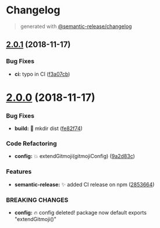 # Changelog
> generated with [@semantic-release/changelog](https://github.com/semantic-release/changelog)

## [2.0.1](https://github.com/stackr23/gitmoji-conventional-commits/compare/v2.0.0...v2.0.1) (2018-11-17)


### Bug Fixes

* **ci:** typo in CI ([f3a07cb](https://github.com/stackr23/gitmoji-conventional-commits/commit/f3a07cb))

# [2.0.0](https://github.com/stackr23/gitmoji-conventional-commits/compare/v1.1.1...v2.0.0) (2018-11-17)

### Bug Fixes

* **build:** 💚 mkdir dist ([fe82f74](https://github.com/stackr23/gitmoji-conventional-commits/commit/fe82f74))


### Code Refactoring

* **config:** :boom: extendGitmoji(gitmojiConfig) ([9a2d83c](https://github.com/stackr23/gitmoji-conventional-commits/commit/9a2d83c))


### Features

* **semantic-release:** ✨ added CI release on npm ([2853664](https://github.com/stackr23/gitmoji-conventional-commits/commit/2853664))


### BREAKING CHANGES

* **config:** 🔥 config deleted!
package now default exports "extendGitmoji()"
